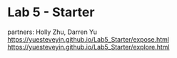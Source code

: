 # Lab 5 - Starter
partners: Holly Zhu, Darren Yu
https://yuesteveyin.github.io/Lab5_Starter/expose.html
https://yuesteveyin.github.io/Lab5_Starter/explore.html
